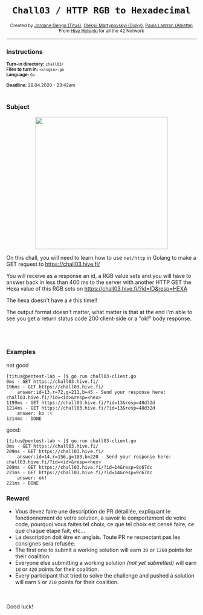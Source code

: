 <h1 align="center"><code>Chall03 / HTTP RGB to Hexadecimal</code></h1>

<div align="center">
  <sub>Created by <a href="https://github.com/jgengo">Jordane Gengo (Titus)</a>, <a href="">Oleksii Martynovskyi (Disky)</a>, <a href="">Paula Lantran (Ablette)</a></sub>
</div>
<div align="center">
  <sub>From <a href="https://hive.fi">Hive Helsinki</a> for all the 42 Network</sub>
</div>

---

### Instructions

<sub>**Turn-in directory:** `chall03/`</sub><br />
<sub>**Files to turn in:** `<xlogin>.go`</sub><br />
<sub>**Language:** `Go`</sub>

<sub>**Deadline:** 29.04.2020 - 23:42am</sub>
<br /><br />
### Subject

<p align="center">
  <img width="350" height="350" src="https://boxopix.fr/hive/golang.png">
</p>

On this chall, you will need to learn how to use `net/http` in Golang to make a GET request to https://chall03.hive.fi/ 

You will receive as a response an id, a RGB value sets and you will have to answer back in less than 400 ms to the server with another HTTP GET the Hexa value of this RGB sets on https://chall03.hive.fi/?id=ID&resp=HEXA 

The hexa doesn't have a `#` this time!!

The output format doesn't matter, what matter is that at the end I'm able to see you get a return status code 200 client-side or a "ok!" body response.

<br /><br />
### Examples

not good
```
[titus@pentest-lab ~ ]$ go run chall03-client.go
0ms - GET https://chall03.hive.fi/
196ms - GET https://chall03.hive.fi/
	answer:id=13,r=72,g=211,b=45 - Send your response here: chall03.hive.fi/?id=<id>&resp=<hex>
1199ms - GET https://chall03.hive.fi/?id=13&resp=48d32d
1214ms - GET https://chall03.hive.fi/?id=13&resp=48d32d
	answer: ko :(
1214ms - DONE
```
good:
```
[titus@pentest-lab ~ ]$ go run chall03-client.go
0ms - GET https://chall03.hive.fi/
209ms - GET https://chall03.hive.fi/
	answer:id=14,r=156,g=103,b=220 - Send your response here: chall03.hive.fi/?id=<id>&resp=<hex>
209ms - GET https://chall03.hive.fi/?id=14&resp=9c67dc
221ms - GET https://chall03.hive.fi/?id=14&resp=9c67dc
	answer: ok!
221ms - DONE
```

### Reward
 - Vous devez faire une description de PR détaillée, expliquant le fonctionnement de votre solution, à savoir le comportement de votre code, pourquoi vous faites tel choix, ce que tel choix est censé faire, ce que chaque étape fait, etc...
 - La description doit être en anglais. Toute PR ne respectant pas les consignes sera refusée.
 - The first one to submit a working solution will earn `30` or `1260` points for their coalition.
 - Everyone else submitting a working solution *(not yet submitted)* will earn `10` or `420` points for their coalition.
 - Every participant that tried to solve the challenge and pushed a solution will earn `5` or `210` points for their coalition.
 
<br /><br />
Good luck!
